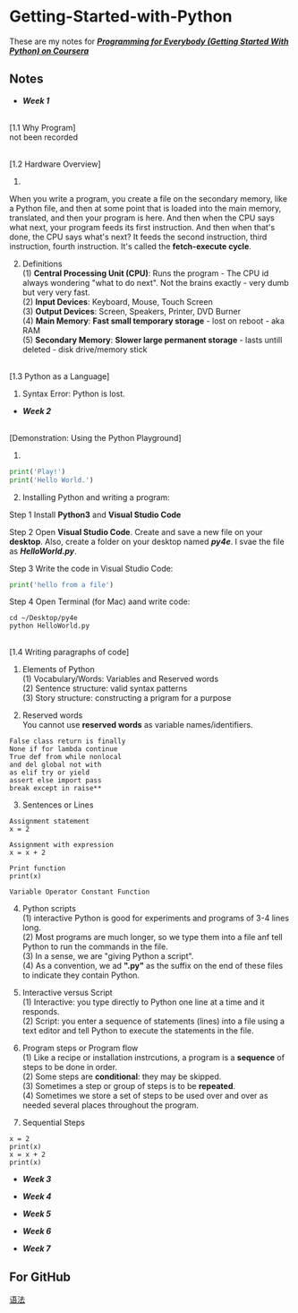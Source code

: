 # Getting-Started-with-Python

These are my notes for [**_Programming for Everybody (Getting Started With Python) on Coursera_**](https://www.coursera.org/)

## Notes

* **_Week 1_**

<br> [1.1 Why Program]
<br> not been recorded

<br> [1.2 Hardware Overview]

1. 
When you write a program, you create a file on the secondary memory, like a Python file, and then at some point that is loaded into the main memory, translated, and then your program is here. And then when the CPU says what next, your program feeds its first instruction. And then when that's done, the CPU says what's next? It feeds the second instruction, third instruction, fourth instruction. It's called the **fetch-execute cycle**.

2. Definitions
<br> (1) **Central Processing Unit (CPU)**: Runs the program - The CPU id always wondering "what to do next". Not the brains exactly - very dumb but very very fast.
<br> (2) **Input Devices**: Keyboard, Mouse, Touch Screen
<br> (3) **Output Devices**: Screen, Speakers, Printer, DVD Burner
<br> (4) **Main Memory**: **Fast small temporary storage** - lost on reboot - aka RAM
<br> (5) **Secondary Memory**: **Slower large permanent storage** - lasts untill deleted - disk drive/memory stick

<br> [1.3 Python as a Language]
1. Syntax Error: Python is lost.


* **_Week 2_**

<br> [Demonstration: Using the Python Playground]

1. 
```python
print('Play!')
print('Hello World.')
```

2. Installing Python and writing a program:

Step 1 Install **Python3** and **Visual Studio Code**

Step 2 
Open **Visual Studio Code**. 
Create and save a new file on your **desktop**. 
Also, create a folder on your desktop named **_py4e_**.
I svae the file as **_HelloWorld.py_**.

Step 3 Write the code in Visual Studio Code:
```python
print('hello from a file')
```
Step 4 Open Terminal (for Mac) aand write code:
  ```
cd ~/Desktop/py4e
python HelloWorld.py
```

<br> [1.4 Writing paragraphs of code]

1. Elements of Python
<br> (1) Vocabulary/Words: Variables and Reserved words
<br> (2) Sentence structure: valid syntax patterns
<br> (3) Story structure: constructing a prigram for a purpose

2. Reserved words
<br> You cannot use **reserved words** as variable names/identifiers.
```
False class return is finally
None if for lambda continue
True def from while nonlocal
and del global not with
as elif try or yield
assert else import pass
break except in raise**
```

3. Sentences or Lines
```
Assignment statement
x = 2
```
```
Assignment with expression
x = x + 2
```

```
Print function
print(x)
```

```
Variable Operator Constant Function
```

4. Python scripts
<br> (1) interactive Python is good for experiments and programs of 3-4 lines long.
<br> (2) Most programs are much longer, so we type them into a file anf tell Python to run the commands in the file.
<br> (3) In a sense, we are "giving Python a script".
<br> (4) As a convention, we ad **".py"** as the suffix on the end of these files to indicate they contain Python.

5. Interactive versus Script
<br> (1) Interactive: you type directly to Python one line at a time and it responds.
<br> (2) Script: you enter a sequence of statements (lines) into a file using a text editor and tell Python to execute the statements in the file.

6. Program steps or Program flow
<br> (1) Like a recipe or installation instrcutions, a program is a **sequence** of steps to be done in order.
<br> (2) Some steps are **conditional**: they may be skipped.
<br> (3) Sometimes a step or group of steps is to be **repeated**.
<br> (4) Sometimes we store a set of steps to be used over and over as needed several places throughout the program.

7. Sequential Steps
```
x = 2
print(x)
x = x + 2
print(x)
```

* **_Week 3_**




* **_Week 4_**




* **_Week 5_**




* **_Week 6_**



* **_Week 7_**




## For GitHub
[语法](https://github.com/adam-p/markdown-here/wiki/Markdown-Cheatsheet)



